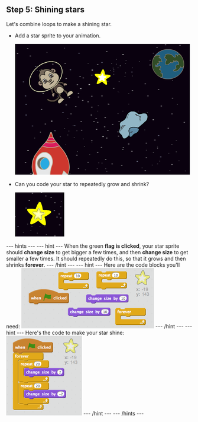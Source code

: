 ## Step 5: Shining stars

Let's combine loops to make a shining star.

+ Add a star sprite to your animation.

	![Adding a star sprite](images/space-star-sprite.png)

+ Can you code your star to repeatedly grow and shrink?

    ![Testing a shining star](images/space-star-test.png)

--- hints ---
--- hint ---
When the green __flag is clicked__, your star sprite should __change size__ to get bigger a few times, and then __change size__ to get smaller a few times. It should repeatedly do this, so that it grows and then shrinks __forever__.
--- /hint ---
--- hint ---
Here are the code blocks you'll need:
![Blocks for a shining star](images/space-star-blocks.png)
--- /hint ---
--- hint ---
Here's the code to make your star shine:
![Code for a shining star](images/space-star-code.png)
--- /hint ---
--- /hints ---
